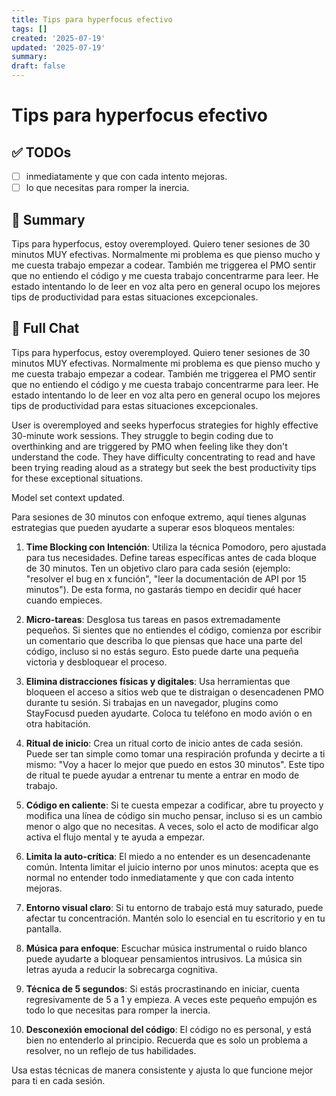 ```yaml
---
title: Tips para hyperfocus efectivo
tags: []
created: '2025-07-19'
updated: '2025-07-19'
summary:
draft: false
---
```


# Tips para hyperfocus efectivo

## ✅ TODOs
- [ ] inmediatamente y que con cada intento mejoras.
- [ ] lo que necesitas para romper la inercia.

## 📌 Summary
Tips para hyperfocus, estoy overemployed. Quiero tener sesiones de 30 minutos MUY efectivas. Normalmente mi problema es que pienso mucho y me cuesta trabajo empezar a codear. También me triggerea el PMO sentir que no entiendo el código y me cuesta trabajo concentrarme para leer. He estado intentando lo de leer en voz alta pero en general ocupo los mejores tips de productividad para estas situaciones excepcionales.

## 🧠 Full Chat


Tips para hyperfocus, estoy overemployed. Quiero tener sesiones de 30 minutos MUY efectivas. Normalmente mi problema es que pienso mucho y me cuesta trabajo empezar a codear. También me triggerea el PMO sentir que no entiendo el código y me cuesta trabajo concentrarme para leer. He estado intentando lo de leer en voz alta pero en general ocupo los mejores tips de productividad para estas situaciones excepcionales.



User is overemployed and seeks hyperfocus strategies for highly effective 30-minute work sessions. They struggle to begin coding due to overthinking and are triggered by PMO when feeling like they don't understand the code. They have difficulty concentrating to read and have been trying reading aloud as a strategy but seek the best productivity tips for these exceptional situations.

Model set context updated.

Para sesiones de 30 minutos con enfoque extremo, aquí tienes algunas estrategias que pueden ayudarte a superar esos bloqueos mentales:

1. **Time Blocking con Intención**: Utiliza la técnica Pomodoro, pero ajustada para tus necesidades. Define tareas específicas antes de cada bloque de 30 minutos. Ten un objetivo claro para cada sesión (ejemplo: "resolver el bug en x función", "leer la documentación de API por 15 minutos"). De esta forma, no gastarás tiempo en decidir qué hacer cuando empieces.

2. **Micro-tareas**: Desglosa tus tareas en pasos extremadamente pequeños. Si sientes que no entiendes el código, comienza por escribir un comentario que describa lo que piensas que hace una parte del código, incluso si no estás seguro. Esto puede darte una pequeña victoria y desbloquear el proceso.

3. **Elimina distracciones físicas y digitales**: Usa herramientas que bloqueen el acceso a sitios web que te distraigan o desencadenen PMO durante tu sesión. Si trabajas en un navegador, plugins como StayFocusd pueden ayudarte. Coloca tu teléfono en modo avión o en otra habitación.

4. **Ritual de inicio**: Crea un ritual corto de inicio antes de cada sesión. Puede ser tan simple como tomar una respiración profunda y decirte a ti mismo: "Voy a hacer lo mejor que puedo en estos 30 minutos". Este tipo de ritual te puede ayudar a entrenar tu mente a entrar en modo de trabajo.

5. **Código en caliente**: Si te cuesta empezar a codificar, abre tu proyecto y modifica una línea de código sin mucho pensar, incluso si es un cambio menor o algo que no necesitas. A veces, solo el acto de modificar algo activa el flujo mental y te ayuda a empezar.

6. **Limita la auto-crítica**: El miedo a no entender es un desencadenante común. Intenta limitar el juicio interno por unos minutos: acepta que es normal no entender todo inmediatamente y que con cada intento mejoras.

7. **Entorno visual claro**: Si tu entorno de trabajo está muy saturado, puede afectar tu concentración. Mantén solo lo esencial en tu escritorio y en tu pantalla.

8. **Música para enfoque**: Escuchar música instrumental o ruido blanco puede ayudarte a bloquear pensamientos intrusivos. La música sin letras ayuda a reducir la sobrecarga cognitiva.

9. **Técnica de 5 segundos**: Si estás procrastinando en iniciar, cuenta regresivamente de 5 a 1 y empieza. A veces este pequeño empujón es todo lo que necesitas para romper la inercia.

10. **Desconexión emocional del código**: El código no es personal, y está bien no entenderlo al principio. Recuerda que es solo un problema a resolver, no un reflejo de tus habilidades.

Usa estas técnicas de manera consistente y ajusta lo que funcione mejor para ti en cada sesión.